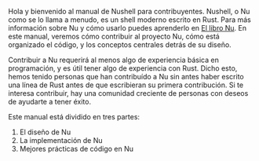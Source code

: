 Hola y bienvenido al manual de Nushell para contribuyentes. Nushell, o Nu como se lo llama a menudo, es un shell moderno escrito en Rust. Para más información sobre Nu y cómo usarlo puedes aprenderlo en [El libro Nu](https://book.nushell.sh/es). En este manual, veremos cómo contribuir al proyecto Nu, cómo está organizado el código, y los conceptos centrales detrás de su diseño.

Contribuir a Nu requerirá al menos algo de experiencia básica en programación, y es útil tener algo de experiencia con Rust. Dicho esto, hemos tenido personas que han contribuído a Nu sin antes haber escrito una línea de Rust antes de que escribieran su primera contribución. Si te interesa contribuir, hay una comunidad creciente de personas con deseos de ayudarte a tener éxito.

Este manual está dividido en tres partes:

1. El diseño de Nu
1. La implementación de Nu
1. Mejores prácticas de código en Nu